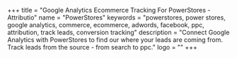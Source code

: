+++
title = "Google Analytics Ecommerce Tracking For PowerStores - Attributio"
name = "PowerStores"
keywords = "powerstores, power stores, google analytics, commerce, ecommerce, adwords, facebook, ppc, attribution, track leads, conversion tracking"
description = "Connect Google Analytics with PowerStores to find our where your leads are coming from. Track leads from the source - from search to ppc."
logo = ""
+++

